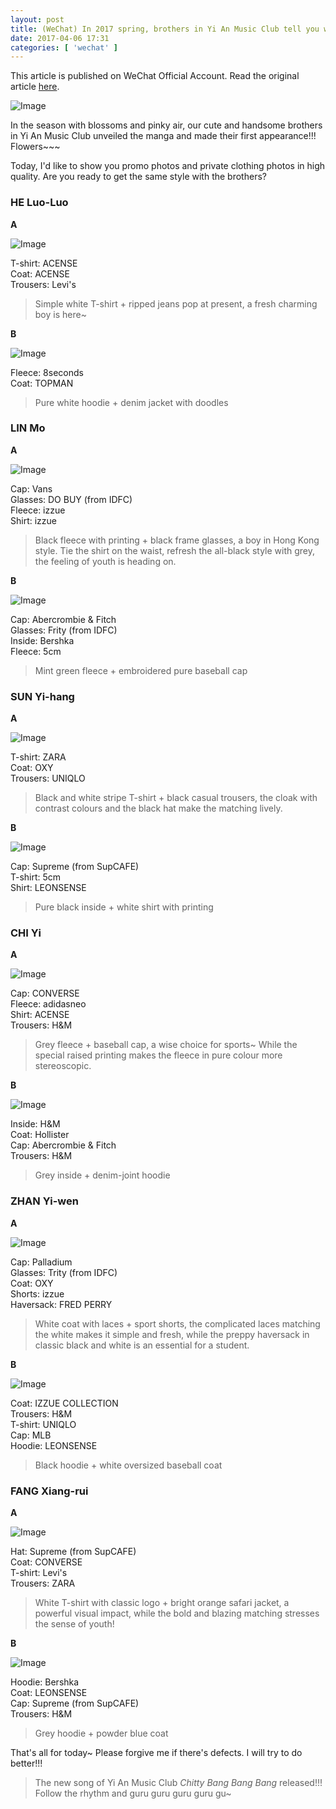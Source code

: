 ```yaml
---
layout: post
title: (WeChat) In 2017 spring, brothers in Yi An Music Club tell you what to wear~
date: 2017-04-06 17:31
categories: [ 'wechat' ]
---
```


This article is published on WeChat Official Account. Read the original article [here](https://mp.weixin.qq.com/s/58JM8kKuhrioRvRLSQGHPw).

<!-- more -->

![Image](http://mmbiz.qpic.cn/mmbiz_jpg/XOMVurd7hjTTSibgo8qpszu3xndJwsibV3ecRX1cfcbxAunBXy5ScWrKo7C2A4B97icUq0Qb53AVmpw8ew0RCJzrA/640)

In the season with blossoms and pinky air, our cute and handsome brothers in Yi An Music Club unveiled the manga and made their first appearance!!! Flowers~~~

Today, I'd like to show you promo photos and private clothing photos in high quality. Are you ready to get the same style with the brothers?

### HE Luo-Luo

**A**

![Image](http://mmbiz.qpic.cn/mmbiz_jpg/XOMVurd7hjTTSibgo8qpszu3xndJwsibV3jVxUHZoea5rV26sNrdEYoiafcWwOIJnV6V7AktaicMCyqYap4wOGjbfA/640)

T-shirt: ACENSE  
Coat: ACENSE  
Trousers: Levi's

> Simple white T-shirt + ripped jeans pop at present, a fresh charming boy is here~

**B**

![Image](http://mmbiz.qpic.cn/mmbiz_jpg/XOMVurd7hjTTSibgo8qpszu3xndJwsibV3ACTicWqA9xEnoDoLQuOqwIWVbjdTVqwmy8eQFsxaHiaLibom0dqGGvwLg/640)

Fleece: 8seconds  
Coat: TOPMAN

> Pure white hoodie + denim jacket with doodles

### LIN Mo

**A**

![Image](http://mmbiz.qpic.cn/mmbiz_jpg/XOMVurd7hjTTSibgo8qpszu3xndJwsibV3P0icRXvYKchwJ6G4vs3MerFXoiaTYZRngw5yqgsjg0OIhTYqs1kRWDzQ/640)

Cap: Vans  
Glasses: DO BUY (from IDFC)  
Fleece: izzue  
Shirt: izzue

> Black fleece with printing + black frame glasses, a boy in Hong Kong style. Tie the shirt on the waist, refresh the all-black style with grey, the feeling of youth is heading on.

**B**

![Image](http://mmbiz.qpic.cn/mmbiz_jpg/XOMVurd7hjTTSibgo8qpszu3xndJwsibV3OqhdG66s4UQu8ialvNAAYNFzTLhQ9zgjFJCVC6dBja1wNoHr8mvnLRQ/640)

Cap: Abercrombie & Fitch  
Glasses: Frity (from IDFC)  
Inside: Bershka  
Fleece: 5cm

> Mint green fleece + embroidered pure baseball cap

### SUN Yi-hang

**A**

![Image](http://mmbiz.qpic.cn/mmbiz_jpg/XOMVurd7hjTTSibgo8qpszu3xndJwsibV3BXQxG15AG40icpHjXIUtn8MbeGH8icY1eicNP60hZ7Lrm2Bhjmlyauglg/640)

T-shirt: ZARA  
Coat: OXY  
Trousers: UNIQLO

> Black and white stripe T-shirt + black casual trousers, the cloak with contrast colours and the black hat make the matching lively.

**B**

![Image](http://mmbiz.qpic.cn/mmbiz_jpg/XOMVurd7hjTTSibgo8qpszu3xndJwsibV3uMUKAicic7qQOkYSzo2K7fAAgiczMh7xpV2Wd2xeaGAOgxTJraPUjVKOA/640)

Cap: Supreme (from SupCAFE)  
T-shirt: 5cm  
Shirt: LEONSENSE

> Pure black inside + white shirt with printing

### CHI Yi

**A**

![Image](http://mmbiz.qpic.cn/mmbiz_jpg/XOMVurd7hjTTSibgo8qpszu3xndJwsibV3hI9rEAyY1ZyzwEictq1VSrfs5zhdibHSIhMLKusPybdYsqLWyLfiavGfw/640)

Cap: CONVERSE  
Fleece: adidasneo  
Shirt: ACENSE  
Trousers: H&M

> Grey fleece + baseball cap, a wise choice for sports~ While the special raised printing makes the fleece in pure colour more stereoscopic.

**B**

![Image](http://mmbiz.qpic.cn/mmbiz_jpg/XOMVurd7hjTTSibgo8qpszu3xndJwsibV3O5JZV0ZomeWAMjftyKAgVzd3jODcHwWbMevCsRMlXwUtSBIsvSYF4A/640)

Inside: H&M  
Coat: Hollister  
Cap: Abercrombie & Fitch  
Trousers: H&M

> Grey inside + denim-joint hoodie

### ZHAN Yi-wen

**A**

![Image](http://mmbiz.qpic.cn/mmbiz_jpg/XOMVurd7hjTTSibgo8qpszu3xndJwsibV30ZcxvZS7tYiaFMQhPzqhibBBGQgRgDdQaomYRr7odwSXdiauiaEKymia7Wg/640)

Cap: Palladium  
Glasses: Trity (from IDFC)  
Coat: OXY  
Shorts: izzue  
Haversack: FRED PERRY

> White coat with laces + sport shorts, the complicated laces matching the white makes it simple and fresh, while the preppy haversack in classic black and white is an essential for a student.

**B**

![Image](http://mmbiz.qpic.cn/mmbiz_jpg/XOMVurd7hjTTSibgo8qpszu3xndJwsibV34DFsVrN0ooCc0IKBEjSH9hiaBve7g48jZAxeqY67hRmkU2kAIr4OULw/640)

Coat: IZZUE COLLECTION  
Trousers: H&M  
T-shirt: UNIQLO  
Cap: MLB  
Hoodie: LEONSENSE

> Black hoodie + white oversized baseball coat

### FANG Xiang-rui

**A**

![Image](http://mmbiz.qpic.cn/mmbiz_jpg/XOMVurd7hjTTSibgo8qpszu3xndJwsibV3AKgHyGl4ELkrIbOGMlG9GVSPibCdRVgGDLfsPp8NzqIOzykSmyvSnUw/640)

Hat: Supreme (from SupCAFE)  
Coat: CONVERSE  
T-shirt: Levi's  
Trousers: ZARA

> White T-shirt with classic logo + bright orange safari jacket, a powerful visual impact, while the bold and blazing matching stresses the sense of youth!

**B**

![Image](http://mmbiz.qpic.cn/mmbiz_jpg/XOMVurd7hjTTSibgo8qpszu3xndJwsibV3TZCJkEqkFmHcr7sTQ6MtXibGqqRDUYM9KSU5fIa1o0pwTtf4RPBdVIA/640)

Hoodie: Bershka  
Coat: LEONSENSE  
Cap: Supreme (from SupCAFE)  
Trousers: H&M

> Grey hoodie + powder blue coat

That's all for today~ Please forgive me if there's defects. I will try to do better!!!

> The new song of Yi An Music Club <i>Chitty Bang Bang Bang</i> released!!!<br />Follow the rhythm and guru guru guru guru gu~
